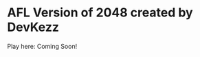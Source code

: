 AFL Version of 2048 created by DevKezz
========================================================================

Play here: Coming Soon!
